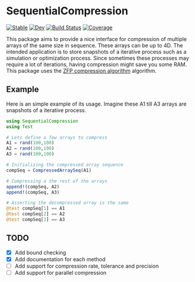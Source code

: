 # SequentialCompression

[![Stable](https://img.shields.io/badge/docs-stable-blue.svg)](https://AtilaSaraiva.github.io/SequentialCompression.jl/stable/)
[![Dev](https://img.shields.io/badge/docs-dev-blue.svg)](https://AtilaSaraiva.github.io/SequentialCompression.jl/dev/)
[![Build Status](https://github.com/AtilaSaraiva/SequentialCompression.jl/actions/workflows/CI.yml/badge.svg?branch=main)](https://github.com/AtilaSaraiva/SequentialCompression.jl/actions/workflows/CI.yml?query=branch%3Amain)
[![Coverage](https://codecov.io/gh/AtilaSaraiva/SequentialCompression.jl/branch/main/graph/badge.svg)](https://codecov.io/gh/AtilaSaraiva/SequentialCompression.jl)

This package aims to provide a nice interface for compression of multiple arrays of the same size in
sequence. These arrays can be up to 4D. The intended application is to store snapshots of a iterative
process such as a simulation or optimization process. Since sometimes these processes may require a lot of iterations, having compression might save you some RAM. This package uses the [ZFP compression algorithm](https://zfp.io/) algorithm.

## Example

Here is an simple example of its usage. Imagine these A1 till A3 arrays are snapshots of a iterative process.

```julia
using SequentialCompression
using Test

# Lets define a few arrays to compress
A1 = rand(100,100)
A2 = rand(100,100)
A3 = rand(100,100)

# Initializing the compressed array sequence
compSeq = CompressedArraySeq(A1)

# Compressing a the rest of the arrays
append!(compSeq, A2)
append!(compSeq, A3)

# Asserting the decompressed array is the same
@test compSeq[1] == A1
@test compSeq[2] == A2
@test compSeq[3] == A3
```

## TODO

- [X] Add bound checking
- [X] Add documentation for each method
- [ ] Add support for compression rate, tolerance and precision
- [ ] Add support for parallel compression
